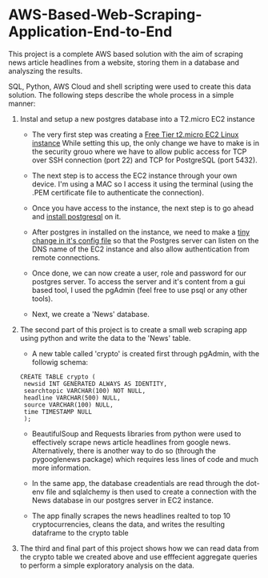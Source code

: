 # AWS-Based-Web-Scraping-Application-End-to-End


This project is a complete AWS based solution with the aim of scraping news article headlines from a website, storing them in a database and analyszing the results. 

SQL, Python, AWS Cloud and shell scripting were used to create this data solution. The following steps describe the whole process in a simple manner:

1. Instal and setup a new postgres database into a T2.micro EC2 instance

    * The very first step was creating a [Free Tier t2.micro EC2 Linux instance](https://docs.aws.amazon.com/AWSEC2/latest/UserGuide/EC2_GetStarted.html)
    While setting this up, the only change we have to make is in the security grouo where we have to allow public access for TCP over SSH connection (port 22) and TCP for PostgreSQL (port 5432). 

    * The next step is to access the EC2 instance through your own device. I'm using a MAC so I access it using the terminal (using the .PEM certificate file to authenticate the connection). 

    * Once you have access to the instance, the next step is to go ahead and [install postgresql](https://www.how2shout.com/linux/install-postgresql-13-on-aws-ec2-amazon-linux-2/) on it. 

    * After postgres in installed on the instance, we need to make a [tiny change in it's config file](https://betterprogramming.pub/how-to-provision-a-cheap-postgresql-database-in-aws-ec2-9984ff3ddaea) so that the Postgres server can listen on the DNS name of the EC2 instance and also allow authentication from remote connections. 

    * Once done, we can now create a user, role and password for our postgres server. To access the server and it's content from a gui based tool, I used the pgAdmin (feel free to use psql or any other tools).

    * Next, we create a 'News' database.  

2. The second part of this project is to create a small web scraping app using python and write the data to the 'News' table.   

     * A new table called 'crypto' is created first through pgAdmin, with the followig schema:


     ```
     CREATE TABLE crypto (
      newsid INT GENERATED ALWAYS AS IDENTITY,
      searchtopic VARCHAR(100) NOT NULL,
      headline VARCHAR(500) NULL,
      source VARCHAR(100) NULL,
      time TIMESTAMP NULL
      );
     ```

     *  BeautifulSoup and Requests libraries from python were used to effectively scrape news article headlines from google news. Alternatively, there is another way to do so (through the pygooglenews package) which requires less lines of code and much more information. 

     * In the same app, the database creadentials are read through the dot-env file and sqlalchemy is then used to create a connection with the News database in our postgres server in EC2 instance. 

     * The app finally scrapes the news headlines realted to top 10 cryptocurrencies, cleans the data, and writes the resulting dataframe to the crypto table

3.  The third and final part of this project shows how we can read data from the crypto table we created above and use efffecient aggregate queries to perform a simple exploratory analysis on the data. 
